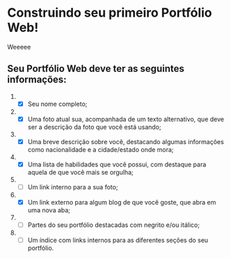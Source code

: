 # Construindo seu primeiro Portfólio Web!
Weeeee

## Seu Portfólio Web deve ter as seguintes informações:
1. - [x] Seu nome completo;

2. - [x] Uma foto atual sua, acompanhada de um texto alternativo, que deve ser a descrição da foto que você está usando;

3. - [x] Uma breve descrição sobre você, destacando algumas informações como nacionalidade e a cidade/estado onde mora;

4. - [x] Uma lista de habilidades que você possui, com destaque para aquela de que você mais se orgulha;

5. - [ ] Um link interno para a sua foto;

6. - [x] Um link externo para algum blog de que você goste, que abra em uma nova aba;

7. - [ ] Partes do seu portfólio destacadas com negrito e/ou itálico;

8. - [ ] Um índice com links internos para as diferentes seções do seu portfólio.
